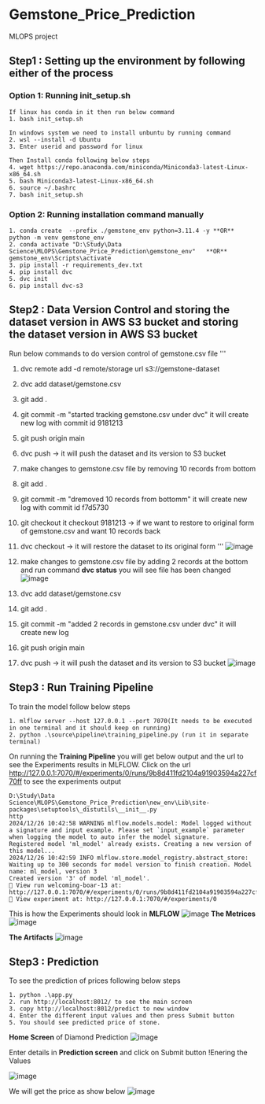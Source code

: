 # Gemstone_Price_Prediction
MLOPS project

## Step1 : Setting up the environment by following either of the process

### Option 1: Running init_setup.sh

```
If linux has conda in it then run below command 
1. bash init_setup.sh

In windows system we need to install unbuntu by running command  
2. wsl --install -d Ubuntu
3. Enter userid and password for linux

Then Install conda following below steps
4. wget https://repo.anaconda.com/miniconda/Miniconda3-latest-Linux-x86_64.sh
5. bash Miniconda3-latest-Linux-x86_64.sh
6. source ~/.bashrc
7. bash init_setup.sh
```

### Option 2: Running installation command manually
```
1. conda create  --prefix ./gemstone_env python=3.11.4 -y **OR** python -m venv gemstone_env
2. conda activate "D:\Study\Data Science\MLOPS\Gemstone_Price_Prediction\gemstone_env"   **OR** gemstone_env\Scripts\activate
3. pip install -r requirements_dev.txt
4. pip install dvc
5. dvc init
6. pip install dvc-s3
```

## Step2 : Data Version Control and storing the dataset version in AWS S3 bucket and storing the dataset version in AWS S3 bucket
Run below commands to do version control of gemstone.csv file
'''
1. dvc remote add -d remote/storage url s3://gemstone-dataset
2. dvc add dataset/gemstone.csv
3. git add .
4.  git commit -m "started tracking gemstone.csv under dvc" it will create new log with commit id 9181213
5.  git push origin main
6.  dvc push -> it will push the dataset  and its version to S3 bucket
7. make changes to gemstone.csv file by removing 10 records from bottom
8. git add .
9. git commit -m "dremoved 10 records from bottomm" it will create new log with commit id f7d5730
10. git checkout it checkout 9181213 -> if we want to restore to original form of gemstone.csv and want 10 records back
11. dvc checkout -> it will restore the dataset to its original form
'''
![image](https://github.com/user-attachments/assets/4a2160ef-7802-4b6a-a5f3-a0decf0372c9)

12. make changes to gemstone.csv file by adding 2 records at the bottom and run command **dvc status** you will see file has been changed
![image](https://github.com/user-attachments/assets/95f3fe12-a6e8-4521-b024-3564d0567f4c)
13. dvc add dataset/gemstone.csv
14. git add .
15. git commit -m "added 2 records in gemstone.csv under dvc" it will create new log 
16.  git push origin main
17.  dvc push -> it will push the dataset  and its version to S3 bucket
  ![image](https://github.com/user-attachments/assets/38360a8f-d108-49b2-ac52-4e7b2ddb7e7e)

## Step3 : Run Training Pipeline
To train the model follow below steps
```
1. mlflow server --host 127.0.0.1 --port 7070(It needs to be executed in one terminal and it should keep on running)
2. python .\source\pipeline\training_pipeline.py (run it in separate terminal)
```

On running the **Training Pipeline** you will get below output and the url to see the Experiments results in MLFLOW. Click on the url http://127.0.0.1:7070/#/experiments/0/runs/9b8d411fd2104a91903594a227cf70ff to see the experiments output

```
D:\Study\Data Science\MLOPS\Gemstone_Price_Prediction\new_env\Lib\site-packages\setuptools\_distutils\__init__.py
http
2024/12/26 10:42:58 WARNING mlflow.models.model: Model logged without a signature and input example. Please set `input_example` parameter when logging the model to auto infer the model signature.
Registered model 'ml_model' already exists. Creating a new version of this model...
2024/12/26 10:42:59 INFO mlflow.store.model_registry.abstract_store: Waiting up to 300 seconds for model version to finish creation. Model name: ml_model, version 3
Created version '3' of model 'ml_model'.
🏃 View run welcoming-boar-13 at: http://127.0.0.1:7070/#/experiments/0/runs/9b8d411fd2104a91903594a227cf70ff
🧪 View experiment at: http://127.0.0.1:7070/#/experiments/0
```

This is how the Experiments should look in **MLFLOW**
![image](https://github.com/user-attachments/assets/ddbff8a6-d329-46bf-820e-93982abb2baf)
**The Metrices**
![image](https://github.com/user-attachments/assets/5c5ef678-70d1-46fe-a731-68c99e123a3b)

**The Artifacts**
![image](https://github.com/user-attachments/assets/5ec294e0-daa2-4552-9d23-6910342945ff)


## Step3 : Prediction
To see the prediction of prices following below steps
```
1. python .\app.py
2. run http://localhost:8012/ to see the main screen
3. copy http://localhost:8012/predict to new window
4. Enter the different input values and then press Submit button
5. You should see predicted price of stone.
```
**Home Screen** of Diamond Prediction
![image](https://github.com/user-attachments/assets/355886b8-bcf3-45d9-99e9-035afa863d20)

</n> Enter details in **Prediction screen** and click on Submit button </n> !Enering the Values


![image](https://github.com/user-attachments/assets/2bee32fe-8afc-45a1-9db9-a34c551d3dd7)

</n> We will get the price as show below </n>
![image](https://github.com/user-attachments/assets/74d75916-581a-47c7-a1e1-76fa8f45c035)




